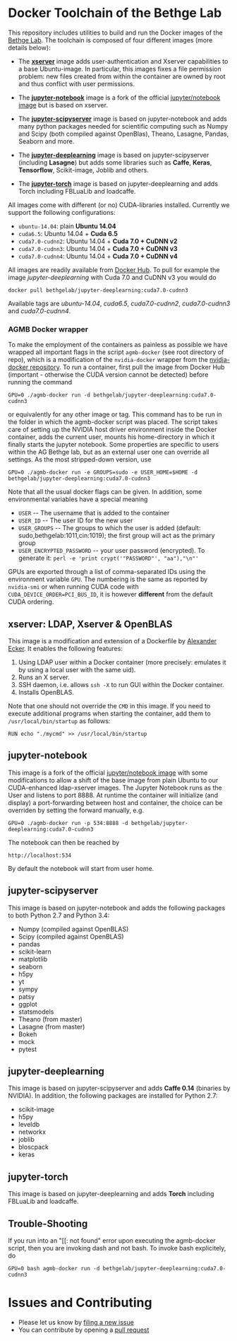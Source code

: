 # Docker Toolchain of the Bethge Lab

This repository includes utilities to build and run the Docker images of the [Bethge Lab](http://bethgelab.org/). The toolchain is composed of four different images (more details below):

* The [__xserver__](https://github.com/bethgelab/docker-xserver) image adds user-authentication and Xserver capabilities to a base Ubuntu-image. In particular, this images fixes a file permission problem: new files created from within the container are owned by root and thus conflict with user permissions.

* The [__jupyter-notebook__](https://github.com/bethgelab/docker-jupyter-notebook) image is a fork of the official [jupyter/notebook image](https://hub.docker.com/r/jupyter/notebook/) but is based on xserver.

* The [__jupyter-scipyserver__](https://github.com/bethgelab/docker-jupyter-scipyserver) image is based on jupyter-notebook and adds many python packages needed for scientific computing such as Numpy and Scipy (both compiled against OpenBlas), Theano, Lasagne, Pandas, Seaborn and more.

* The [__jupyter-deeplearning__](https://github.com/bethgelab/docker-jupyter-deeplearning) image is based on jupyter-scipyserver (including **Lasagne**) but adds some libraries such as **Caffe**, **Keras**, **Tensorflow**, Scikit-image, Joblib and others.

* The [__jupyter-torch__](https://github.com/bethgelab/docker-jupyter-torch) image is based on jupyter-deeplearning and adds Torch including FBLuaLib and loadcaffe.

All images come with different (or no) CUDA-libraries installed. Currently we support the following configurations:
* `ubuntu-14.04`: plain __Ubuntu 14.04__
* `cuda6.5`: Ubuntu 14.04 + __Cuda 6.5__
* `cuda7.0-cudnn2`: Ubuntu 14.04 + __Cuda 7.0 + CuDNN v2__
* `cuda7.0-cudnn3`: Ubuntu 14.04 + __Cuda 7.0 + CuDNN v3__
* `cuda7.0-cudnn4`: Ubuntu 14.04 + __Cuda 7.0 + CuDNN v4__

All images are readily available from [Docker Hub](https://hub.docker.com/u/bethgelab/). To pull for example the image *jupyter-deeplearning* with Cuda 7.0 and CuDNN v3 you would do

    docker pull bethgelab/jupyter-deeplearning:cuda7.0-cudnn3

Available tags are *ubuntu-14.04*, *cuda6.5*, *cuda7.0-cudnn2*, *cuda7.0-cudnn3* and *cuda7.0-cudnn4*.

### AGMB Docker wrapper

To make the employment of the containers as painless as possible we have wrapped all important flags in the script ```agmb-docker``` (see root directory of repo), which is a modification of the ```nvidia-docker``` wrapper from the [nvidia-docker repository](https://github.com/NVIDIA/nvidia-docker). To run a container, first pull the image from Docker Hub (important - otherwise the CUDA version cannot be detected) before running the command

    GPU=0 ./agmb-docker run -d bethgelab/jupyter-deeplearning:cuda7.0-cudnn3

or equivalently for any other image or tag. This command has to be run in the folder in which the agmb-docker script was placed. The script takes care of setting up the NVIDIA host driver environment inside the Docker container, adds the current user, mounts his home-directory in which it finally starts the jupyter notebook. Some properties are specific to users within the AG Bethge lab, but as an external user one can override all settings. As the most stripped-down version, use

    GPU=0 ./agmb-docker run -e GROUPS=sudo -e USER_HOME=$HOME -d bethgelab/jupyter-deeplearning:cuda7.0-cudnn3

Note that all the usual docker flags can be given. In addition, some environmental variables have a special meaning

* ```USER```  --  The username that is added to the container
* ```USER_ID```  --  The user ID for the new user
* ```USER_GROUPS```  --  The groups to which the user is added (default: sudo,bethgelab:1011,cin:1019); the first group will act as the primary group
* ```USER_ENCRYPTED_PASSWORD```  --  your user password (encrypted). To generate it: ```perl -e 'print crypt('"PASSWORD"', "aa"),"\n"' ```

GPUs are exported through a list of comma-separated IDs using the environment variable ```GPU```.
The numbering is the same as reported by ```nvidia-smi``` or when running CUDA code with ```CUDA_DEVICE_ORDER=PCI_BUS_ID```, it is however **different** from the default CUDA ordering.

## xserver: LDAP, Xserver & OpenBLAS

This image is a modification and extension of a Dockerfile by [Alexander Ecker](https://github.com/aecker/docker). It enables the following features:

1. Using LDAP user within a Docker container (more precisely: emulates it by using a local user with the same uid).
2. Runs an X server.
3. SSH daemon, i.e. allows `ssh -X` to run GUI within the Docker container.
4. Installs OpenBLAS.

Note that one should not override the `CMD` in this image. If you need to execute additional programs when starting the container, add them to `/usr/local/bin/startup` as follows:

`RUN echo "./mycmd" >> /usr/local/bin/startup`

## jupyter-notebook

This image is a fork of the official [jupyter/notebook image](https://hub.docker.com/r/jupyter/notebook/) with some modifications to allow a shift of the base image from plain Ubuntu to our CUDA-enhanced ldap-xserver images. The Jupyter Notebook runs as the User and listens to port 8888. At runtime the container will initialize (and display) a port-forwarding between host and container, the choice can be overriden by setting the forward manually, e.g.

    GPU=0 ./agmb-docker run -p 534:8888 -d bethgelab/jupyter-deeplearning:cuda7.0-cudnn3

The notebook can then be reached by

    http://localhost:534

By default the notebook will start from user home.

## jupyter-scipyserver

This image is based on jupyter-notebook and adds the following packages to both Python 2.7 and Python 3.4:

* Numpy (compiled against OpenBLAS)
* Scipy (compiled against OpenBLAS)
* pandas
* scikit-learn
* matplotlib
* seaborn
* h5py
* yt
* sympy
* patsy
* ggplot
* statsmodels
* Theano (from master)
* Lasagne (from master)
* Bokeh
* mock
* pytest

## jupyter-deeplearning

This image is based on jupyter-scipyserver and adds **Caffe 0.14** (binaries by NVIDIA). In addition, the following packages are installed for Python 2.7:

* scikit-image
* h5py
* leveldb
* networkx
* joblib
* bloscpack
*  keras

## jupyter-torch

This image is based on jupyter-deeplearning and adds **Torch** including FBLuaLib and loadcaffe.

## Trouble-Shooting

If you run into an "[[: not found" error upon executing the agmb-docker script, then you are invoking dash and not bash. To invoke bash explicitely, do

    GPU=0 bash agmb-docker run -d bethgelab/jupyter-deeplearning:cuda7.0-cudnn3

# Issues and Contributing

* Please let us know by [filing a new issue](https://github.com/bethgelab/docker/issues/new)
* You can contribute by opening a [pull request](https://help.github.com/articles/using-pull-requests/)
